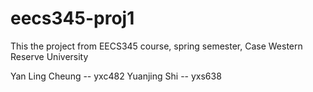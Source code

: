 # eecs345-proj1

This the project from EECS345 course, spring semester, Case Western Reserve University

Yan Ling Cheung -- yxc482
Yuanjing Shi -- yxs638
